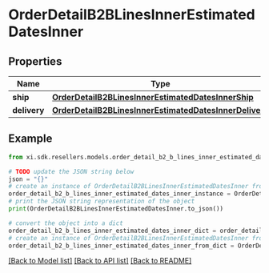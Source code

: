 # OrderDetailB2BLinesInnerEstimatedDatesInner


## Properties

Name | Type | Description | Notes
------------ | ------------- | ------------- | -------------
**ship** | [**OrderDetailB2BLinesInnerEstimatedDatesInnerShip**](OrderDetailB2BLinesInnerEstimatedDatesInnerShip.md) |  | [optional] 
**delivery** | [**OrderDetailB2BLinesInnerEstimatedDatesInnerDelivery**](OrderDetailB2BLinesInnerEstimatedDatesInnerDelivery.md) |  | [optional] 

## Example

```python
from xi.sdk.resellers.models.order_detail_b2_b_lines_inner_estimated_dates_inner import OrderDetailB2BLinesInnerEstimatedDatesInner

# TODO update the JSON string below
json = "{}"
# create an instance of OrderDetailB2BLinesInnerEstimatedDatesInner from a JSON string
order_detail_b2_b_lines_inner_estimated_dates_inner_instance = OrderDetailB2BLinesInnerEstimatedDatesInner.from_json(json)
# print the JSON string representation of the object
print(OrderDetailB2BLinesInnerEstimatedDatesInner.to_json())

# convert the object into a dict
order_detail_b2_b_lines_inner_estimated_dates_inner_dict = order_detail_b2_b_lines_inner_estimated_dates_inner_instance.to_dict()
# create an instance of OrderDetailB2BLinesInnerEstimatedDatesInner from a dict
order_detail_b2_b_lines_inner_estimated_dates_inner_from_dict = OrderDetailB2BLinesInnerEstimatedDatesInner.from_dict(order_detail_b2_b_lines_inner_estimated_dates_inner_dict)
```
[[Back to Model list]](../README.md#documentation-for-models) [[Back to API list]](../README.md#documentation-for-api-endpoints) [[Back to README]](../README.md)


